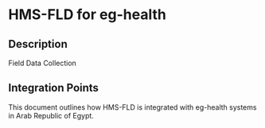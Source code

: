 # HMS-FLD for eg-health

## Description

Field Data Collection

## Integration Points

This document outlines how HMS-FLD is integrated with eg-health systems in Arab Republic of Egypt.
